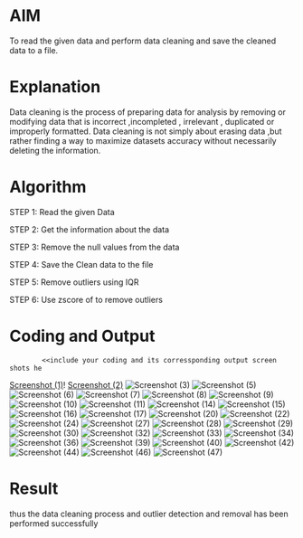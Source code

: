 

# AIM
To read the given data and perform data cleaning and save the cleaned data to a file.

# Explanation
Data cleaning is the process of preparing data for analysis by removing or modifying data that is incorrect ,incompleted , irrelevant , duplicated or improperly formatted. Data cleaning is not simply about erasing data ,but rather finding a way to maximize datasets accuracy without necessarily deleting the information.

# Algorithm
STEP 1: Read the given Data

STEP 2: Get the information about the data

STEP 3: Remove the null values from the data

STEP 4: Save the Clean data to the file

STEP 5: Remove outliers using IQR

STEP 6: Use zscore of to remove outliers

# Coding and Output
            <<include your coding and its corressponding output screen shots he
[Screenshot (1)](https://github.com/user-attachments/assets/20b292ca-20a3-48a1-9c1a-22571733139c)!
 [Screenshot (2)](https://github.com/user-attachments/assets/38a706c3-b42f-41c6-86d9-ffc08f18a6c4)
![Screenshot (3)](https://github.com/user-attachments/assets/75e3323d-aba7-4f47-8544-e3f5ffe5baf4)
![Screenshot (5)](https://github.com/user-attachments/assets/64933d4c-1db3-4469-a35f-6f601d4b8653)
![Screenshot (6)](https://github.com/user-attachments/assets/c903257e-9f0a-408e-bc71-e2fb1f7683d1)
![Screenshot (7)](https://github.com/user-attachments/assets/8f6cfd25-36ac-4aac-8ed2-466389a6eb4e)
![Screenshot (8)](https://github.com/user-attachments/assets/c0ecccf7-fd0b-481e-822b-5127aa1c4944)
![Screenshot (9)](https://github.com/user-attachments/assets/555fe7c7-0b6c-4044-b90e-38d59ae4b5ad)
![Screenshot (10)](https://github.com/user-attachments/assets/66865608-bd4f-4f72-89bc-f3f5355ea4fc)
![Screenshot (11)](https://github.com/user-attachments/assets/b3cb2547-4336-4a83-a9fd-ddad8a86be79)
![Screenshot (14)](https://github.com/user-attachments/assets/2d35bd63-1dc9-4706-928a-2701afa65736)
![Screenshot (15)](https://github.com/user-attachments/assets/abbbc042-29aa-4719-a3f5-c1d228b59821)
![Screenshot (16)](https://github.com/user-attachments/assets/0dd60388-09c5-43f8-8b86-77c1c2feeb26)
![Screenshot (17)](https://github.com/user-attachments/assets/b5293373-259b-48b3-8f83-8e0b73517763)
![Screenshot (20)](https://github.com/user-attachments/assets/c04e5635-9685-4219-b3c3-6dcc75dcddb1)
![Screenshot (22)](https://github.com/user-attachments/assets/e23ec656-5cbe-4d59-b11e-6cfd06803a3f)
![Screenshot (24)](https://github.com/user-attachments/assets/abecc181-7d03-4fc0-accf-58fc914082c8)
![Screenshot (27)](https://github.com/user-attachments/assets/9f125816-4313-48fd-9eda-bea6f58c6b92)
![Screenshot (28)](https://github.com/user-attachments/assets/aba22240-a2c3-4ca0-93e4-79a24a6229d1)
![Screenshot (29)](https://github.com/user-attachments/assets/e60ff046-04d9-4280-8d7f-a02675bccdef)
![Screenshot (30)](https://github.com/user-attachments/assets/971265c2-991a-45cd-98be-32e1650a5421)
![Screenshot (32)](https://github.com/user-attachments/assets/f8a230b7-d771-4699-bb3c-335d9215833b)
![Screenshot (33)](https://github.com/user-attachments/assets/189b2052-7390-4a3a-af4a-b186feda1150)
![Screenshot (34)](https://github.com/user-attachments/assets/f22263b2-e5e7-4da3-ba29-ca9a535f74c6)
![Screenshot (36)](https://github.com/user-attachments/assets/a61c51df-21d9-49bf-b40b-a155fe83c464)
![Screenshot (39)](https://github.com/user-attachments/assets/d3f83727-f4f4-4300-9db4-efff11d9b640)
![Screenshot (40)](https://github.com/user-attachments/assets/854a3d08-16fd-45fa-993b-74d45ac036d1)
![Screenshot (42)](https://github.com/user-attachments/assets/6c36242e-0d86-4155-9897-5f3a096ccd5f)
![Screenshot (44)](https://github.com/user-attachments/assets/44206503-2118-4af7-9e07-378a4ad99a12)
![Screenshot (46)](https://github.com/user-attachments/assets/bd90a221-6a0a-45cd-921d-14c4216d1cf6)
![Screenshot (47)](https://github.com/user-attachments/assets/e8b4eb73-2010-44ee-bd5f-90a29cc15c9a)


# Result
thus the data cleaning process and outlier detection and removal has been performed successfully

